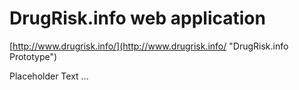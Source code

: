 # DrugRisk.info web application
[http://www.drugrisk.info/](http://www.drugrisk.info/ "DrugRisk.info Prototype")

Placeholder Text ...
